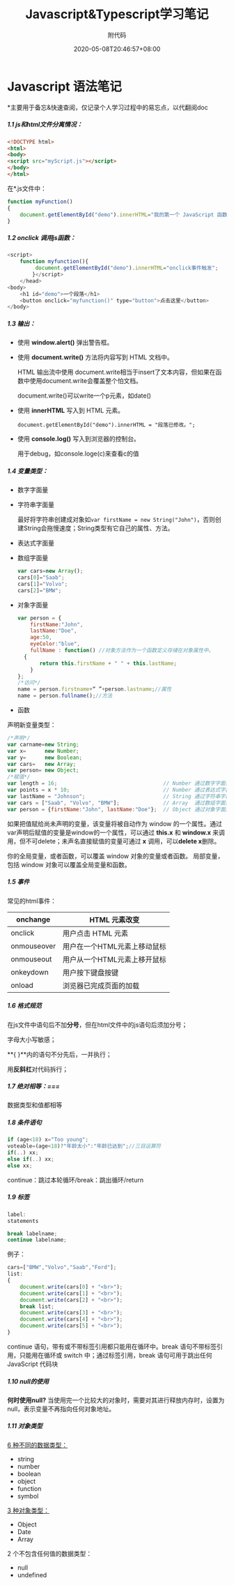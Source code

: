 ﻿---
# Documentation: https://sourcethemes.com/academic/docs/managing-content/

title: "Javascript&Typescript学习笔记"
subtitle: "附代码"
summary: "前端代码的基础学习"
authors: ["wushuang"]
tags: ["front-end"]
categories: ["front-end"]
date: 2020-05-08T20:46:57+08:00
lastmod: 2020-05-08T20:46:57+08:00
featured: false
draft: false

# Featured image
# To use, add an image named `featured.jpg/png` to your page's folder.
# Focal points: Smart, Center, TopLeft, Top, TopRight, Left, Right, BottomLeft, Bottom, BottomRight.
image:
  caption: ""
  focal_point: ""
  preview_only: false

# Projects (optional).
#   Associate this post with one or more of your projects.
#   Simply enter your project's folder or file name without extension.
#   E.g. `projects = ["internal-project"]` references `content/project/deep-learning/index.md`.
#   Otherwise, set `projects = []`.
projects: []
---

# Javascript 语法笔记
*主要用于备忘&快速查阅，仅记录个人学习过程中的易忘点，以代翻阅doc
##### 1.1	js和html文件分离情况：

```html
<!DOCTYPE html>
<html>
<body>
<script src="myScript.js"></script>
</body>
</html>
```

在*.js文件中：

```javascript
function myFunction()
{
  	document.getElementById("demo").innerHTML="我的第一个 JavaScript 函数";
}
```



##### 1.2	 onclick 调用js函数：

```javascript
<script> 
    function myfunction(){
         document.getElementById("demo").innerHTML="onclick事件触发";
        }</script>
    </head>
<body>
    <h1 id="demo">一个段落</h1>
    <button onclick="myfunction()" type="button">点击这里</button>
</body>
```



##### 1.3	输出：

- 使用 **window.alert()** 弹出警告框。

- 使用 **document.write()** 方法将内容写到 HTML 文档中。

  HTML 输出流中使用 document.write相当于insert了文本内容，但如果在函数中使用document.write会覆盖整个怕文档。

  document.write()可以write一个p元素，如date()

- 使用 **innerHTML** 写入到 HTML 元素。

  ```
  document.getElementById("demo").innerHTML = "段落已修改。";
  ```

- 使用 **console.log()** 写入到浏览器的控制台。

  用于debug，如console.loge(c)来查看c的值



##### 1.4	变量类型：

+ 数字字面量

+ 字符串字面量

  最好将字符串创建成对象如`var firstName = new String("John")`，否则创建String会拖慢速度；String类型有它自己的属性、方法。

+ 表达式字面量

+ 数组字面量

  ```javascript
  var cars=new Array();
  cars[0]="Saab";
  cars[1]="Volvo";
  cars[2]="BMW";
  ```

+ 对象字面量

  ```javascript
  var person = {
      firstName:"John",
      lastName:"Doe",
      age:50,
      eyeColor:"blue",
      fullName : function() //对象方法作为一个函数定义存储在对象属性中。
  	{
         return this.firstName + " " + this.lastName;
      }
  };
  /*访问*/
  name = person.firstname+“ ”+person.lastname;//属性
  name = person.fullname();//方法
  ```

+ 函数

声明新变量类型：

```javascript
/*声明*/
var carname=new String;
var x=      new Number;
var y=      new Boolean;
var cars=   new Array;
var person= new Object;
/*赋值*/
var length = 16;                                  // Number 通过数字字面量赋值
var points = x * 10;                              // Number 通过表达式字面量赋值
var lastName = "Johnson";                         // String 通过字符串字面量赋值
var cars = ["Saab", "Volvo", "BMW"];              // Array  通过数组字面量赋值
var person = {firstName:"John", lastName:"Doe"};  // Object 通过对象字面量赋值
```

如果把值赋给尚未声明的变量，该变量将被自动作为 window 的一个属性。通过var声明后赋值的变量是window的一个属性，可以通过 **this.x** 和 **window.x** 来调用，但不可delete；未声名直接赋值的变量可通过 **x** 调用，可以**delete x**删除。

你的全局变量，或者函数，可以覆盖 window 对象的变量或者函数。 局部变量，包括 window 对象可以覆盖全局变量和函数。



##### 1.5	事件

常见的html事件：

| onchange    | HTML 元素改变                |
| ----------- | ---------------------------- |
| onclick     | 用户点击 HTML 元素           |
| onmouseover | 用户在一个HTML元素上移动鼠标 |
| onmouseout  | 用户从一个HTML元素上移开鼠标 |
| onkeydown   | 用户按下键盘按键             |
| onload      | 浏览器已完成页面的加载       |



##### 1.6	格式规范

在js文件中语句后不加**分号**，但在html文件中的js语句后须加分号；

字母大小写敏感；

**{ }**内的语句不分先后，一并执行；

用**反斜杠**对代码拆行；



##### 1.7 绝对相等：===

数据类型和值都相等



##### 1.8	条件语句

```javascript
if (age<18) x="Too young";
voteable=(age<18)?"年龄太小":"年龄已达到";//三目运算符
if(..) xx;
else if(..) xx;
else xx;
```

continue：跳过本轮循环/break：跳出循环/return



##### 1.9	标签

```javascript
label:
statements

break labelname; 
continue labelname;
```

例子：

```javascript
cars=["BMW","Volvo","Saab","Ford"];
list: 
{
    document.write(cars[0] + "<br>"); 
    document.write(cars[1] + "<br>"); 
    document.write(cars[2] + "<br>"); 
    break list;
    document.write(cars[3] + "<br>"); 
    document.write(cars[4] + "<br>"); 
    document.write(cars[5] + "<br>"); 
}
```

continue 语句，带有或不带标签引用都只能用在循环中。break 语句不带标签引用，只能用在循环或 switch 中；通过标签引用，break 语句可用于跳出任何 JavaScript 代码块



##### 1.10	null的使用

**何时使用null?** 当使用完一个比较大的对象时，需要对其进行释放内存时，设置为 null，表示变量不再指向任何对象地址。



##### 1.11	对象类型

 <u>6 种不同的数据类型：</u>

- string
- number
- boolean
- object
- function
- symbol

<u>3 种对象类型：</u>

- Object
- Date
- Array

2 个不包含任何值的数据类型：

- null
- undefined





